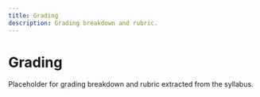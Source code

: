 ```yaml
---
title: Grading
description: Grading breakdown and rubric.
---
```


# Grading

Placeholder for grading breakdown and rubric extracted from the syllabus.
